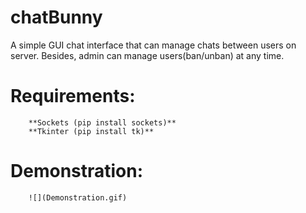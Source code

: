 # chatBunny
A simple GUI chat interface that can manage chats between users on server.
Besides, admin can manage users(ban/unban) at any time.

# Requirements:
        **Sockets (pip install sockets)**
        **Tkinter (pip install tk)**

# Demonstration:
        
        ![](Demonstration.gif)
